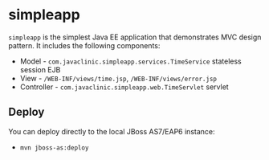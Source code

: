 simpleapp
=========
`simpleapp` is the simplest Java EE application that demonstrates MVC design pattern. It includes the following components:
- Model - `com.javaclinic.simpleapp.services.TimeService` stateless session EJB
- View - `/WEB-INF/views/time.jsp`, `/WEB-INF/views/error.jsp`
- Controller - `com.javaclinic.simpleapp.web.TimeServlet` servlet

Deploy
------
You can deploy directly to the local JBoss AS7/EAP6 instance:
- `mvn jboss-as:deploy`

